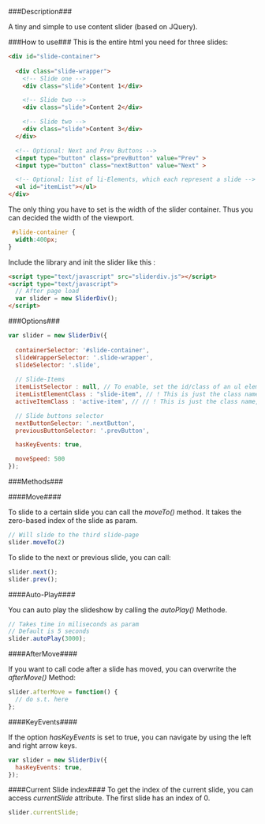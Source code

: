###Description###

A tiny and simple to use content slider (based on JQuery).

###How to use###
This is the entire html you need for three slides:

```html
<div id="slide-container">
    
  <div class="slide-wrapper">
    <!-- Slide one -->
    <div class="slide">Content 1</div>

    <!-- Slide two -->
    <div class="slide">Content 2</div>

    <!-- Slide two -->
    <div class="slide">Content 3</div>
  </div>

  <!-- Optional: Next and Prev Buttons -->
  <input type="button" class="prevButton" value="Prev" >
  <input type="button" class="nextButton" value="Next" >

  <!-- Optional: list of li-Elements, which each represent a slide -->
  <ul id="itemList"></ul>
</div>
```

The only thing you have to set is the width of the slider container.
Thus you can decided the width of the viewport.
```css
 #slide-container {
  width:400px;
}
```

Include the library and init the slider like this
:
```html
<script type="text/javascript" src="sliderdiv.js"></script>
<script type="text/javascript">
  // After page load
  var slider = new SliderDiv();
</script>
```

###Options###

```javascript
var slider = new SliderDiv({
  
  containerSelector: '#slide-container',
  slideWrapperSelector: '.slide-wrapper',
  slideSelector: '.slide',
  
  // Slide-Items
  itemListSelector : null, // To enable, set the id/class of an ul element (i.e. #itemList)
  itemListElementClass : "slide-item", // ! This is just the class name, not a jquery selector
  activeItemClass : 'active-item', // // ! This is just the class name, not a jquery selector

  // Slide buttons selector
  nextButtonSelector: '.nextButton',
  previousButtonSelector: '.prevButton',

  hasKeyEvents: true,

  moveSpeed: 500
});
```
###Methods###

####Move####

To slide to a certain slide you can call the *moveTo()* method. It takes the zero-based index of the slide as param.

```javascript
// Will slide to the third slide-page
slider.moveTo(2)
```

To slide to the next or previous slide, you can call:

```javascript
slider.next();
slider.prev();
```

####Auto-Play####

You can auto play the slideshow by calling the *autoPlay()* Methode.

```javascript
// Takes time in miliseconds as param
// Default is 5 seconds
slider.autoPlay(3000);
```

####AfterMove####

If you want to call code after a slide has moved, you can overwrite the *afterMove()* Method:

```javascript
slider.afterMove = function() {
  // do s.t. here
};
```

####KeyEvents####

If the option *hasKeyEvents* is set to true, you can navigate by using the left and right arrow keys.

```javascript
var slider = new SliderDiv({
  hasKeyEvents: true,
});
```

####Current Slide index####
To get the index of the current slide, you can access *currentSlide* attribute.
The first slide has an index of 0.

```javascript
slider.currentSlide;
```